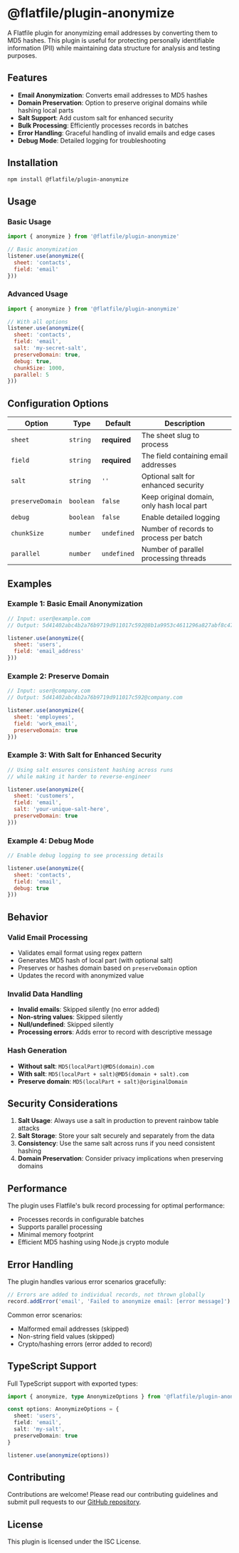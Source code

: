 # @flatfile/plugin-anonymize

A Flatfile plugin for anonymizing email addresses by converting them to MD5 hashes. This plugin is useful for protecting personally identifiable information (PII) while maintaining data structure for analysis and testing purposes.

## Features

- **Email Anonymization**: Converts email addresses to MD5 hashes
- **Domain Preservation**: Option to preserve original domains while hashing local parts
- **Salt Support**: Add custom salt for enhanced security
- **Bulk Processing**: Efficiently processes records in batches
- **Error Handling**: Graceful handling of invalid emails and edge cases
- **Debug Mode**: Detailed logging for troubleshooting

## Installation

```bash
npm install @flatfile/plugin-anonymize
```

## Usage

### Basic Usage

```javascript
import { anonymize } from '@flatfile/plugin-anonymize'

// Basic anonymization
listener.use(anonymize({
  sheet: 'contacts',
  field: 'email'
}))
```

### Advanced Usage

```javascript
import { anonymize } from '@flatfile/plugin-anonymize'

// With all options
listener.use(anonymize({
  sheet: 'contacts',
  field: 'email',
  salt: 'my-secret-salt',
  preserveDomain: true,
  debug: true,
  chunkSize: 1000,
  parallel: 5
}))
```

## Configuration Options

| Option | Type | Default | Description |
|--------|------|---------|-------------|
| `sheet` | `string` | **required** | The sheet slug to process |
| `field` | `string` | **required** | The field containing email addresses |
| `salt` | `string` | `''` | Optional salt for enhanced security |
| `preserveDomain` | `boolean` | `false` | Keep original domain, only hash local part |
| `debug` | `boolean` | `false` | Enable detailed logging |
| `chunkSize` | `number` | `undefined` | Number of records to process per batch |
| `parallel` | `number` | `undefined` | Number of parallel processing threads |

## Examples

### Example 1: Basic Email Anonymization

```javascript
// Input: user@example.com
// Output: 5d41402abc4b2a76b9719d911017c592@8b1a9953c4611296a827abf8c47804d7.com

listener.use(anonymize({
  sheet: 'users',
  field: 'email_address'
}))
```

### Example 2: Preserve Domain

```javascript
// Input: user@company.com
// Output: 5d41402abc4b2a76b9719d911017c592@company.com

listener.use(anonymize({
  sheet: 'employees',
  field: 'work_email',
  preserveDomain: true
}))
```

### Example 3: With Salt for Enhanced Security

```javascript
// Using salt ensures consistent hashing across runs
// while making it harder to reverse-engineer

listener.use(anonymize({
  sheet: 'customers',
  field: 'email',
  salt: 'your-unique-salt-here',
  preserveDomain: true
}))
```

### Example 4: Debug Mode

```javascript
// Enable debug logging to see processing details

listener.use(anonymize({
  sheet: 'contacts',
  field: 'email',
  debug: true
}))
```

## Behavior

### Valid Email Processing
- Validates email format using regex pattern
- Generates MD5 hash of local part (with optional salt)
- Preserves or hashes domain based on `preserveDomain` option
- Updates the record with anonymized value

### Invalid Data Handling
- **Invalid emails**: Skipped silently (no error added)
- **Non-string values**: Skipped silently
- **Null/undefined**: Skipped silently
- **Processing errors**: Adds error to record with descriptive message

### Hash Generation
- **Without salt**: `MD5(localPart)@MD5(domain).com`
- **With salt**: `MD5(localPart + salt)@MD5(domain + salt).com`
- **Preserve domain**: `MD5(localPart + salt)@originalDomain`

## Security Considerations

1. **Salt Usage**: Always use a salt in production to prevent rainbow table attacks
2. **Salt Storage**: Store your salt securely and separately from the data
3. **Consistency**: Use the same salt across runs if you need consistent hashing
4. **Domain Preservation**: Consider privacy implications when preserving domains

## Performance

The plugin uses Flatfile's bulk record processing for optimal performance:
- Processes records in configurable batches
- Supports parallel processing
- Minimal memory footprint
- Efficient MD5 hashing using Node.js crypto module

## Error Handling

The plugin handles various error scenarios gracefully:

```javascript
// Errors are added to individual records, not thrown globally
record.addError('email', 'Failed to anonymize email: [error message]')
```

Common error scenarios:
- Malformed email addresses (skipped)
- Non-string field values (skipped)
- Crypto/hashing errors (error added to record)

## TypeScript Support

Full TypeScript support with exported types:

```typescript
import { anonymize, type AnonymizeOptions } from '@flatfile/plugin-anonymize'

const options: AnonymizeOptions = {
  sheet: 'users',
  field: 'email',
  salt: 'my-salt',
  preserveDomain: true
}

listener.use(anonymize(options))
```

## Contributing

Contributions are welcome! Please read our contributing guidelines and submit pull requests to our [GitHub repository](https://github.com/FlatFilers/flatfile-plugins).

## License

This plugin is licensed under the ISC License.
